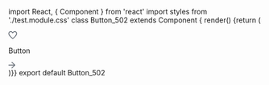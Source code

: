 import React, { Component } from 'react'
import styles from './test.module.css'
class Button_502 extends Component {
render() {return (
<div className={styles.Button_502}><div className={styles._Button___Element___Base_Default_432}><div className={styles.icon_left_264}><div className={styles.favorite_834}><div className={styles.Frame_347}><div className={styles.Vector_704}><svg width="17" height="16" viewBox="0 0 17 16" fill="none" xmlns="http://www.w3.org/2000/svg">
<path d="M7.51597 14.8017L6.40637 13.7758C4.67568 12.1707 3.17527 10.6354 1.90516 9.16991C0.635055 7.7044 0 6.16212 0 4.54308C0 3.24506 0.432675 2.16337 1.29802 1.29802C2.16337 0.432675 3.23808 0 4.52215 0C5.23397 0 5.93532 0.163998 6.6262 0.491993C7.31708 0.819988 7.94167 1.36781 8.49996 2.13546C9.11408 1.36781 9.74913 0.819988 10.4051 0.491993C11.0611 0.163998 11.752 0 12.4778 0C13.7618 0 14.8365 0.432675 15.7019 1.29802C16.5672 2.16337 16.9999 3.24506 16.9999 4.54308C16.9999 6.16212 16.3614 7.7044 15.0843 9.16991C13.8072 10.6354 12.3103 12.1707 10.5935 13.7758L9.48394 14.8017C9.2048 15.0529 8.8768 15.1785 8.49996 15.1785C8.12311 15.1785 7.79512 15.0529 7.51597 14.8017ZM7.93469 3.72658C7.5718 3.05664 7.07981 2.50532 6.45871 2.07265C5.83762 1.63998 5.19209 1.42364 4.52215 1.42364C3.61493 1.42364 2.8717 1.71674 2.29248 2.30294C1.71325 2.88915 1.42364 3.63586 1.42364 4.54308C1.42364 5.3526 1.6958 6.19701 2.24014 7.07632C2.78447 7.95563 3.42999 8.81051 4.1767 9.64096C4.92342 10.4714 5.69804 11.246 6.50058 11.9648C7.30313 12.6836 7.96958 13.2803 8.49996 13.7549C9.03033 13.2803 9.69679 12.6836 10.4993 11.9648C11.3019 11.246 12.0765 10.4679 12.8232 9.6305C13.5699 8.79306 14.2154 7.93469 14.7598 7.05539C15.3041 6.17608 15.5763 5.33864 15.5763 4.54308C15.5763 3.63586 15.2832 2.88915 14.697 2.30294C14.1108 1.71674 13.371 1.42364 12.4778 1.42364C11.7799 1.42364 11.1274 1.63649 10.5203 2.06218C9.91313 2.48788 9.41416 3.04268 9.02335 3.72658C8.95357 3.83824 8.87331 3.92198 8.78259 3.97781C8.69187 4.03364 8.59068 4.06156 8.47902 4.06156C8.35341 4.06156 8.24524 4.03364 8.15452 3.97781C8.06379 3.92198 7.99052 3.83824 7.93469 3.72658Z" fill="#58606A"/>
</svg>
</div>
</div></div></div><div className={styles.text_278}><div className={styles._Button___Element___Label_316}><p className={styles.text_42}>Button</p>
</div></div><div className={styles.icon_right_994}><div className={styles.arrow_forward_376}><div className={styles.Frame_0}><div className={styles.Vector_123}><svg width="14" height="13" viewBox="0 0 14 13" fill="none" xmlns="http://www.w3.org/2000/svg">
<path d="M6.31503 12.799C6.18831 12.6582 6.12495 12.4857 6.12495 12.2816C6.12495 12.0774 6.18831 11.912 6.31503 11.7852L10.8771 7.22321H0.718097C0.520973 7.22321 0.352009 7.15633 0.211205 7.02257C0.0704019 6.8888 0 6.71632 0 6.50512C0 6.29391 0.0704019 6.12143 0.211205 5.98766C0.352009 5.8539 0.520973 5.78702 0.718097 5.78702H10.8771L6.31503 1.22499C6.18831 1.09827 6.12495 0.929302 6.12495 0.718097C6.12495 0.506892 6.18831 0.330888 6.31503 0.190084C6.45583 0.0633614 6.62832 0 6.83248 0C7.03665 0 7.20209 0.0633614 7.32882 0.190084L13.137 5.99822C13.2074 6.08271 13.2602 6.16367 13.2954 6.24111C13.3306 6.31855 13.3482 6.40655 13.3482 6.50512C13.3482 6.5896 13.3306 6.67408 13.2954 6.75856C13.2602 6.84304 13.2074 6.92753 13.137 7.01201L7.32882 12.8201C7.20209 12.9469 7.03665 13.0067 6.83248 12.9997C6.62832 12.9926 6.45583 12.9257 6.31503 12.799Z" fill="#58606A"/>
</svg>
</div>
</div></div></div></div></div>)}}
export default Button_502
